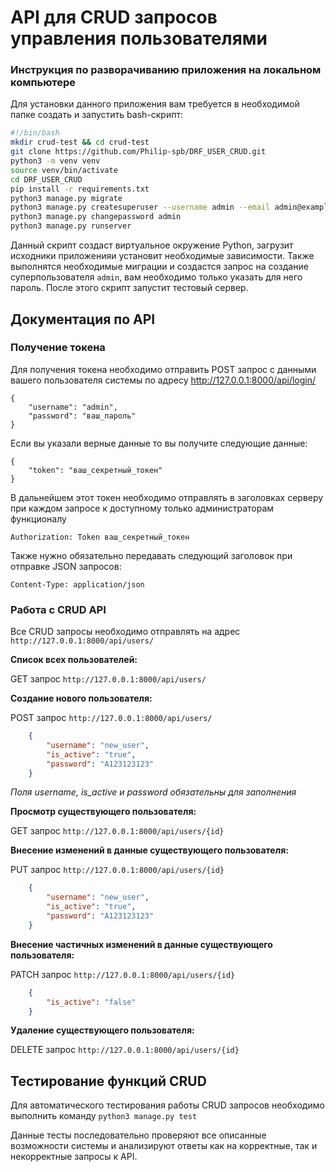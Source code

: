 # API для CRUD запросов управления пользователями
### Инструкция по разворачиванию приложения на локальном компьютере

Для установки данного приложения вам требуется в необходимой папке создать и запустить bash-скрипт:

```sh
#!/bin/bash
mkdir crud-test && cd crud-test
git clone https://github.com/Philip-spb/DRF_USER_CRUD.git
python3 -m venv venv
source venv/bin/activate
cd DRF_USER_CRUD
pip install -r requirements.txt
python3 manage.py migrate
python3 manage.py createsuperuser --username admin --email admin@example.com --noinput
python3 manage.py changepassword admin
python3 manage.py runserver
```

Данный скрипт создаст виртуальное окружение Python, загрузит исходники приложенияи установит необходимые зависимости. Также выполнятся необходимые миграции и создастся запрос на создание суперпользователя `admin`, вам необходимо только указать для него пароль. После этого скрипт запустит тестовый сервер.

## Документация по API 
### Получение токена

Для получения токена необходимо отправить POST запрос с данными вашего пользователя системы по адресу http://127.0.0.1:8000/api/login/

```
{
    "username": "admin",
    "password": "ваш_пароль"
}
```

Если вы указали верные данные то вы получите следующие данные:

```
{
    "token": "ваш_секретный_токен"
}
```

В дальнейшем этот токен необходимо отправлять в заголовках серверу при каждом запросе к доступному только администраторам функционалу

```
Authorization: Token ваш_секретный_токен
```

Также нужно обязательно передавать следующий заголовок при отправке JSON запросов:

```
Content-Type: application/json
```

### Работа с CRUD API

Все CRUD запросы необходимо отправлять на адрес `http://127.0.0.1:8000/api/users/`

**Список всех пользователей:**

GET запрос `http://127.0.0.1:8000/api/users/`

**Создание нового пользователя:**

POST запрос `http://127.0.0.1:8000/api/users/`

```json
    {
        "username": "new_user",
        "is_active": "true",
        "password": "A123123123"
    }
```
*Поля username, is_active и password обязательны для заполнения*

**Просмотр существующего пользователя:**

GET запрос `http://127.0.0.1:8000/api/users/{id}`

**Внесение изменений в данные существующего пользователя:**

PUT запрос `http://127.0.0.1:8000/api/users/{id}`

```json
    {
        "username": "new_user",
        "is_active": "true",
        "password": "A123123123"
    }
```

**Внесение частичных изменений в данные существующего пользователя:**

PATCH запрос `http://127.0.0.1:8000/api/users/{id}`

```json
    {
        "is_active": "false"
    }
```

**Удаление существующего пользователя:**

DELETE запрос `http://127.0.0.1:8000/api/users/{id}`

## Тестирование функций CRUD

Для автоматического тестирования работы CRUD запросов необходимо выполнить команду `python3 manage.py test`

Данные тесты последовательно проверяют все описанные возможности системы и анализируют ответы как на корректные, так и некорректные запросы к API.
